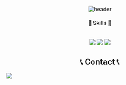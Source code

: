 
<div align="center"> 

![header](https://capsule-render.vercel.app/api?type=cylinder&color=000000&height=150&section=header&text=zeros_git&fontColor=ffffff&fontSize=70&animation=fadeIn&fontAlignY=55)

####   :muscle: Skills :muscle:
 <br/>
<img src="https://img.shields.io/badge/Python-3775A9?style=flat-square&logo=python&logoColor=white"/> <img src="https://img.shields.io/badge/html5-E34F26?style=flat-square&logo=html5&logoColor=white"/> <img src="https://img.shields.io/badge/css3-1572B6?style=flat-square&logo=css3&logoColor=white"/> 
 
   <br/>


## 📞 Contact 📞
<div style="display:flex; flex-direction:row;">
    <a href=https://www.instagram.com/zero.develops/">
        <img src="https://img.shields.io/badge/Instagram-E4405F?style=for-the-badge&logo=Instagram&logoColor=white"> 
    </a>
</div>
